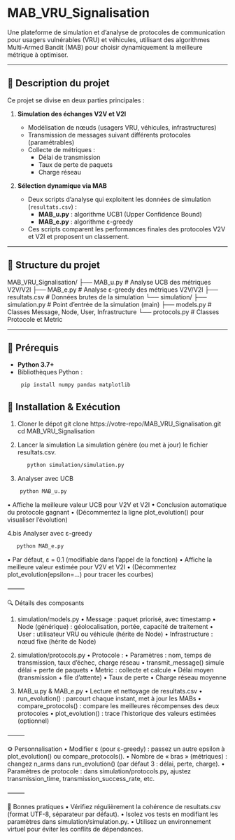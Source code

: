# MAB_VRU_Signalisation

Une plateforme de simulation et d’analyse de protocoles de communication pour usagers vulnérables (VRU) et véhicules, utilisant des algorithmes Multi-Armed Bandit (MAB) pour choisir dynamiquement la meilleure métrique à optimiser.

---

## 📝 Description du projet

Ce projet se divise en deux parties principales :

1. **Simulation des échanges V2V et V2I**  
   - Modélisation de nœuds (usagers VRU, véhicules, infrastructures)  
   - Transmission de messages suivant différents protocoles (paramétrables)  
   - Collecte de métriques :  
     - Délai de transmission  
     - Taux de perte de paquets  
     - Charge réseau

2. **Sélection dynamique via MAB**  
   - Deux scripts d’analyse qui exploitent les données de simulation (`resultats.csv`) :  
     - **MAB_u.py** : algorithme UCB1 (Upper Confidence Bound)  
     - **MAB_e.py** : algorithme ε-greedy  
   - Ces scripts comparent les performances finales des protocoles V2V et V2I et proposent un classement.

---

## 📂 Structure du projet
MAB_VRU_Signalisation/
├── MAB_u.py               # Analyse UCB des métriques V2V/V2I
├── MAB_e.py               # Analyse ε-greedy des métriques V2V/V2I
├── resultats.csv          # Données brutes de la simulation
└── simulation/
    ├── simulation.py      # Point d’entrée de la simulation (main)
    ├── models.py          # Classes Message, Node, User, Infrastructure
    └── protocols.py       # Classes Protocole et Metric

---

## 🔧 Prérequis

- **Python 3.7+**  
- Bibliothèques Python :
  ```bash 
   pip install numpy pandas matplotlib

## 🚀 Installation & Exécution 
1. Cloner le dépot
   git clone https://votre-repo/MAB_VRU_Signalisation.git
cd MAB_VRU_Signalisation


2. Lancer la simulation
   La simulation génère (ou met à jour) le fichier resultats.csv.
   ```bash
      python simulation/simulation.py

4.	Analyser avec UCB
   ```bash
  	   python MAB_u.py
   ``` 
   •  Affiche la meilleure valeur UCB pour V2V et V2I
	•	Conclusion automatique du protocole gagnant
	•	(Décommentez la ligne plot_evolution() pour visualiser l’évolution)

4.bis	Analyser avec ε-greedy
```bash
   python MAB_e.py
```
   •	Par défaut, ε = 0.1 (modifiable dans l’appel de la fonction)
   •	Affiche la meilleure valeur estimée pour V2V et V2I
   •	(Décommentez plot_evolution(epsilon=…) pour tracer les courbes)

⸻

🔍 Détails des composants

1. simulation/models.py
	•	Message : paquet priorisé, avec timestamp
	•	Node (générique) : géolocalisation, portée, capacité de traitement
	•	User : utilisateur VRU ou véhicule (hérite de Node)
	•	Infrastructure : nœud fixe (hérite de Node)

2. simulation/protocols.py
	•	Protocole :
	•	Paramètres : nom, temps de transmission, taux d’échec, charge réseau
	•	transmit_message() simule délai + perte de paquets
	•	Metric : collecte et calcule
	•	Délai moyen (transmission + file d’attente)
	•	Taux de perte
	•	Charge réseau moyenne

3. MAB_u.py & MAB_e.py
	•	Lecture et nettoyage de resultats.csv
	•	run_evolution() : parcourt chaque instant, met à jour les MABs
	•	compare_protocols() : compare les meilleures récompenses des deux protocoles
	•	plot_evolution() : trace l’historique des valeurs estimées (optionnel)

⸻

⚙️ Personnalisation
	•	Modifier ε (pour ε-greedy) : passez un autre epsilon à plot_evolution() ou compare_protocols().
	•	Nombre de « bras » (métriques) : changez n_arms dans run_evolution() (par défaut 3 : délai, perte, charge).
	•	Paramètres de protocole : dans simulation/protocols.py, ajustez transmission_time, transmission_success_rate, etc.

⸻

📝 Bonnes pratiques
	•	Vérifiez régulièrement la cohérence de resultats.csv (format UTF-8, séparateur par défaut).
	•	Isolez vos tests en modifiant les paramètres dans simulation/simulation.py.
	•	Utilisez un environnement virtuel pour éviter les conflits de dépendances.
